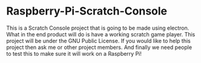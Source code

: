 # Raspberry-Pi-Scratch-Console
This is a Scratch Console project that is going to be made using electron.
What in the end product will do is have a working scratch game player. 
This project will be under the GNU Public License. 
If you would like to help this project then ask me or other project members.
And finally we need people to test this to make sure it will work on a Raspberry Pi!
